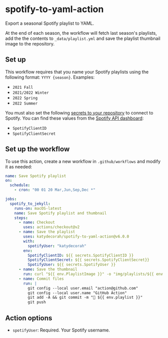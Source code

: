 # spotify-to-yaml-action

Export a seasonal Spotify playlist to YAML.

At the end of each season, the workflow will fetch last season's playlists, add the the contents to `_data/playlist.yml` and save the playlist thumbnail image to the repository.

## Set up

This workflow requires that you name your Spotify playlists using the following format: `YYYY {season}`. Examples:

- `2021 Fall`
- `2021/2022 Winter`
- `2022 Spring`
- `2022 Summer`

You must also set the following [secrets to your repository](https://docs.github.com/en/actions/security-guides/encrypted-secrets#creating-encrypted-secrets-for-a-repository) to connect to Spotify. You can find these values from the [Spotify API dashboard](https://developer.spotify.com/dashboard):

- `SpotifyClientID`
- `SpotifyClientSecret`

<!-- START GENERATED DOCUMENTATION -->

## Set up the workflow

To use this action, create a new workflow in `.github/workflows` and modify it as needed:

```yml
name: Save Spotify playlist
on:
  schedule:
    - cron: "00 01 20 Mar,Jun,Sep,Dec *"

jobs:
  spotify_to_jekyll:
    runs-on: macOS-latest
    name: Save Spotify playlist and thumbnail
    steps:
      - name: Checkout
        uses: actions/checkout@v2
      - name: Save the playlist
        uses: katydecorah/spotify-to-yaml-action@v6.0.0
        with:
          spotifyUser: "katydecorah"
        env:
          SpotifyClientID: ${{ secrets.SpotifyClientID }}
          SpotifyClientSecret: ${{ secrets.SpotifyClientSecret}}
          SpotifyUser: ${{ secrets.SpotifyUser }}
      - name: Save the thumbnail
        run: curl "${{ env.PlaylistImage }}" -o "img/playlists/${{ env.PlaylistImageOutput }}"
      - name: Commit files
        run: |
          git config --local user.email "action@github.com"
          git config --local user.name "GitHub Action"
          git add -A && git commit -m "🎵 ${{ env.playlist }}"
          git push
```

## Action options

- `spotifyUser`: Required. Your Spotify username.

<!-- END GENERATED DOCUMENTATION -->
